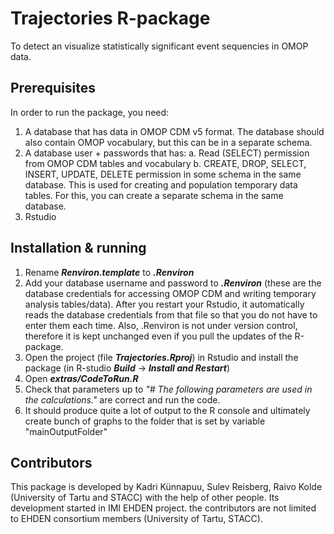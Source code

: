 # Trajectories R-package

To detect an visualize statistically significant event sequencies in OMOP data.

## Prerequisites

In order to run the package, you need:

1. A database that has data in OMOP CDM v5 format. The database should also contain OMOP vocabulary, but this can be in a separate schema.
2. A database user + passwords that has:
 a. Read (SELECT) permission from OMOP CDM tables and vocabulary
 b. CREATE, DROP, SELECT, INSERT, UPDATE, DELETE permission in some schema in the same database. This is used for creating and population temporary data tables. For this, you can create a separate schema in the same database.
3. Rstudio

## Installation & running

1. Rename ***Renviron.template*** to ***.Renviron***
2. Add your database username and password to ***.Renviron*** (these are the database credentials for accessing OMOP CDM and writing temporary analysis tables/data). After you restart your Rstudio, it automatically reads the database credentials from that file so that you do not have to enter them each time. Also, .Renviron is not under version control, therefore it is kept unchanged even if you pull the updates of the R-package.
3. Open the project (file ***Trajectories.Rproj***) in Rstudio and install the package (in R-studio ***Build*** -> ***Install and Restart***)
4. Open ***extras/CodeToRun.R***
5. Check that parameters up to *"# The following parameters are used in the calculations."* are correct and run the code.
6. It should produce quite a lot of output to the R console and ultimately create bunch of graphs to the folder that is set by variable "mainOutputFolder"

## Contributors

This package is developed by Kadri Künnapuu, Sulev Reisberg, Raivo Kolde (University of Tartu and STACC) with the help of other people. Its development started in IMI EHDEN project. the contributors are not limited to EHDEN consortium members (University of Tartu, STACC).